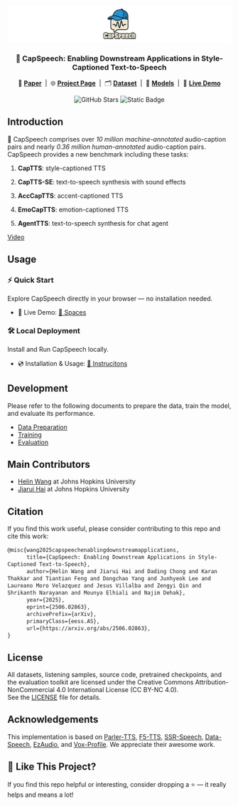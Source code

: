 <img src="assets/capspeech_logo.png">
<h3  align="center">🧢 CapSpeech: Enabling Downstream Applications in Style-Captioned Text-to-Speech</h3>

<p align="center">
  📄 <a href="https://arxiv.org/abs/2506.02863"><strong>Paper</strong></a> &nbsp;|&nbsp;
  🌐 <a href="https://wanghelin1997.github.io/CapSpeech-demo/"><strong>Project Page</strong></a> &nbsp;|&nbsp;
  🗂 <a href="https://huggingface.co/datasets/OpenSound/CapSpeech"><strong>Dataset</strong></a> &nbsp;|&nbsp;
  🤗 <a href="https://huggingface.co/OpenSound/CapSpeech-models/"><strong>Models</strong></a> &nbsp;|&nbsp;
  🚀 <a href="https://huggingface.co/spaces/OpenSound/CapSpeech-TTS/"><strong>Live Demo</strong></a>
</p>

<p align="center">
  <!-- <img src="https://visitor-badge.laobi.icu/badge?page_id=WangHelin1997.CapSpeech" alt="Visitor Statistics" /> -->
  <img src="https://img.shields.io/github/stars/WangHelin1997/CapSpeech" alt="GitHub Stars" />
  <img alt="Static Badge" src="https://img.shields.io/badge/license-CC%20BY--NC%204.0-blue.svg" />
</p>


## Introduction

🧢 CapSpeech comprises over *10 million machine-annotated* audio-caption pairs and nearly *0.36 million human-annotated* audio-caption pairs. CapSpeech provides a new benchmark including these tasks:

1. **CapTTS**: style-captioned TTS

2. **CapTTS-SE**: text-to-speech synthesis with sound effects

3. **AccCapTTS**: accent-captioned TTS

4. **EmoCapTTS**: emotion-captioned TTS

5. **AgentTTS**: text-to-speech synthesis for chat agent

[Video](https://github.com/WangHelin1997/CapSpeech/releases/download/v0.1/capspeech.mp4)

## Usage
### ⚡ Quick Start  
Explore CapSpeech directly in your browser — no installation needed.  
- 🚀 Live Demo: [🤗 Spaces](https://huggingface.co/spaces/OpenSound/CapSpeech-TTS)

### 🛠️ Local Deployment  
Install and Run CapSpeech locally.  
- 💿 Installation & Usage: [📄 Instrucitons](docs/quick_use.md)

## Development
Please refer to the following documents to prepare the data, train the model, and evaluate its performance.
- [Data Preparation](docs/dataset.md)  
- [Training](docs/training.md)  
- [Evaluation](capspeech/eval/README.md)  

## Main Contributors

- [Helin Wang](https://wanghelin1997.github.io/helinwang/) at Johns Hopkins University
- [Jiarui Hai](https://haidog-yaqub.github.io/) at Johns Hopkins University

## Citation

If you find this work useful, please consider contributing to this repo and cite this work:
```
@misc{wang2025capspeechenablingdownstreamapplications,
      title={CapSpeech: Enabling Downstream Applications in Style-Captioned Text-to-Speech}, 
      author={Helin Wang and Jiarui Hai and Dading Chong and Karan Thakkar and Tiantian Feng and Dongchao Yang and Junhyeok Lee and Laureano Moro Velazquez and Jesus Villalba and Zengyi Qin and Shrikanth Narayanan and Mounya Elhiali and Najim Dehak},
      year={2025},
      eprint={2506.02863},
      archivePrefix={arXiv},
      primaryClass={eess.AS},
      url={https://arxiv.org/abs/2506.02863}, 
}
```

## License
All datasets, listening samples, source code, pretrained checkpoints, and the evaluation toolkit are licensed under the Creative Commons Attribution-NonCommercial 4.0 International License (CC BY-NC 4.0).  
See the [LICENSE](./LICENSE) file for details.

## Acknowledgements

This implementation is based on [Parler-TTS](https://github.com/huggingface/parler-tts), [F5-TTS](https://github.com/SWivid/F5-TTS), [SSR-Speech](https://github.com/WangHelin1997/SSR-Speech), [Data-Speech](https://github.com/huggingface/dataspeech), [EzAudio](https://github.com/haidog-yaqub/EzAudio), and [Vox-Profile](https://github.com/tiantiaf0627/vox-profile-release). We appreciate their awesome work.

## 🌟 Like This Project?
If you find this repo helpful or interesting, consider dropping a ⭐ — it really helps and means a lot!
